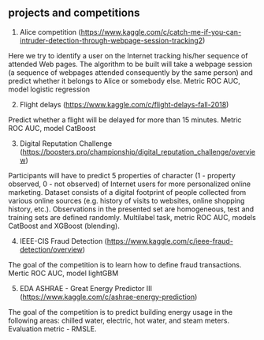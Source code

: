 ##  projects and competitions

1. Alice competition (https://www.kaggle.com/c/catch-me-if-you-can-intruder-detection-through-webpage-session-tracking2)

Here we try to identify a user on the Internet tracking his/her 
sequence of attended Web pages. The algorithm to be built will take a webpage session
(a sequence of webpages attended consequently by the same person) and predict whether 
it belongs to Alice or somebody else. Metric ROC AUC, model logistic regression


2. Flight delays (https://www.kaggle.com/c/flight-delays-fall-2018)

Predict whether a flight will be delayed for more than 15 minutes. Metric ROC AUC, model CatBoost

3. Digital Reputation Challenge (https://boosters.pro/championship/digital_reputation_challenge/overview) 

Participants will have to predict 5 properties of character (1 - property observed, 0 - not observed) of Internet users for more personalized online marketing. Dataset consists of a digital footprint of people collected from various online sources (e.g. history of visits to websites, online shopping history, etc.). Observations in the presented set are homogeneous, test and training sets are defined randomly. Multilabel task, metric ROC AUC, models CatBoost and XGBoost (blending).

4. IEEE-CIS Fraud Detection (https://www.kaggle.com/c/ieee-fraud-detection/overview)

The goal of the competition is to learn how to define fraud transactions. Mertic ROC AUC, model lightGBM

5. EDA ASHRAE - Great Energy Predictor III (https://www.kaggle.com/c/ashrae-energy-prediction)

The goal of the competition is to predict building energy usage in the following areas: chilled water, electric, hot water, and steam meters. Evaluation metric - RMSLE.
